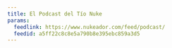 ```yaml
---
title: El Podcast del Tío Nuke
params:
  feedlink: https://www.nukeador.com/feed/podcast/
  feedid: a5ff22c8c8e5a790b8e395ebc859a3d5
---
```

